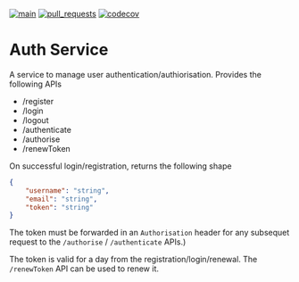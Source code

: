 [![main](https://github.com/jahid90/auth-service/workflows/NodeJS%20CI/badge.svg?branch=main)](https://github.com/jahid90/auth-service/actions?query=branch%3Amain) [![pull_requests](https://github.com/jahid90/auth-service/workflows/NodeJS%20CI/badge.svg?event=pull_requests)](https://github.com/jahid90/auth-service/actions?query=event%3Apull_request) [![codecov](https://codecov.io/gh/jahid90/auth-service/branch/main/graph/badge.svg)](https://codecov.io/gh/jahid90/auth-service)

# Auth Service

A service to manage user authentication/authiorisation. Provides the following APIs
  * /register
  * /login
  * /logout
  * /authenticate
  * /authorise
  * /renewToken

On successful login/registration, returns the following shape
```json
{
    "username": "string",
    "email": "string",
    "token": "string"
}
```

The token must be forwarded in an `Authorisation` header for any subsequet request to the `/authorise` / `/authenticate` APIs.)

The token is valid for a day from the registration/login/renewal. The `/renewToken` API can be used to renew it.
